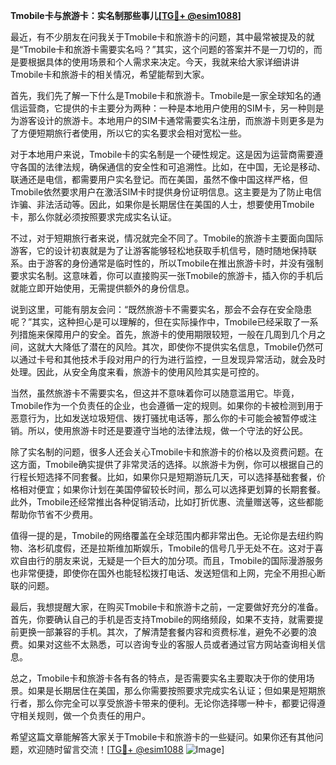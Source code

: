 **Tmobile卡与旅游卡：实名制那些事儿[[TG💪+ @esim1088](https://t.me/s/esim1088)]**

最近，有不少朋友在问我关于Tmobile卡和旅游卡的问题，其中最常被提及的就是“Tmobile卡和旅游卡需要实名吗？”其实，这个问题的答案并不是一刀切的，而是要根据具体的使用场景和个人需求来决定。今天，我就来给大家详细讲讲Tmobile卡和旅游卡的相关情况，希望能帮到大家。

首先，我们先了解一下什么是Tmobile卡和旅游卡。Tmobile是一家全球知名的通信运营商，它提供的卡主要分为两种：一种是本地用户使用的SIM卡，另一种则是为游客设计的旅游卡。本地用户的SIM卡通常需要实名注册，而旅游卡则更多是为了方便短期旅行者使用，所以它的实名要求会相对宽松一些。

对于本地用户来说，Tmobile卡的实名制是一个硬性规定。这是因为运营商需要遵守各国的法律法规，确保通信的安全性和可追溯性。比如，在中国，无论是移动、联通还是电信，都需要用户实名登记。而在美国，虽然不像中国这样严格，但Tmobile依然要求用户在激活SIM卡时提供身份证明信息。这主要是为了防止电信诈骗、非法活动等。因此，如果你是长期居住在美国的人士，想要使用Tmobile卡，那么你就必须按照要求完成实名认证。

不过，对于短期旅行者来说，情况就完全不同了。Tmobile的旅游卡主要面向国际游客，它的设计初衷就是为了让游客能够轻松地获取手机信号，随时随地保持联系。由于游客的身份通常是临时性的，所以Tmobile在推出旅游卡时，并没有强制要求实名制。这意味着，你可以直接购买一张Tmobile的旅游卡，插入你的手机后就能立即开始使用，无需提供额外的身份信息。

说到这里，可能有朋友会问：“既然旅游卡不需要实名，那会不会存在安全隐患呢？”其实，这种担心是可以理解的，但在实际操作中，Tmobile已经采取了一系列措施来保障用户的安全。首先，旅游卡的使用期限较短，一般在几周到几个月之间，这就大大降低了潜在的风险。其次，即使你不提供实名信息，Tmobile仍然可以通过卡号和其他技术手段对用户的行为进行监控，一旦发现异常活动，就会及时处理。因此，从安全角度来看，旅游卡的使用风险其实是可控的。

当然，虽然旅游卡不需要实名，但这并不意味着你可以随意滥用它。毕竟，Tmobile作为一个负责任的企业，也会遵循一定的规则。如果你的卡被检测到用于恶意行为，比如发送垃圾短信、拨打骚扰电话等，那么你的卡可能会被暂停或注销。所以，使用旅游卡时还是要遵守当地的法律法规，做一个守法的好公民。

除了实名制的问题，很多人还会关心Tmobile卡和旅游卡的价格以及资费问题。在这方面，Tmobile确实提供了非常灵活的选择。以旅游卡为例，你可以根据自己的行程长短选择不同套餐。比如，如果你只是短期游玩几天，可以选择基础套餐，价格相对便宜；如果你计划在美国停留较长时间，那么可以选择更划算的长期套餐。此外，Tmobile还经常推出各种促销活动，比如打折优惠、流量赠送等，这些都能帮助你节省不少费用。

值得一提的是，Tmobile的网络覆盖在全球范围内都非常出色。无论你是去纽约购物、洛杉矶度假，还是拉斯维加斯娱乐，Tmobile的信号几乎无处不在。这对于喜欢自由行的朋友来说，无疑是一个巨大的加分项。而且，Tmobile的国际漫游服务也非常便捷，即使你在国外也能轻松拨打电话、发送短信和上网，完全不用担心断联的问题。

最后，我想提醒大家，在购买Tmobile卡和旅游卡之前，一定要做好充分的准备。首先，你要确认自己的手机是否支持Tmobile的网络频段，如果不支持，就需要提前更换一部兼容的手机。其次，了解清楚套餐内容和资费标准，避免不必要的浪费。如果对这些不太熟悉，可以咨询专业的客服人员或者通过官方网站查询相关信息。

总之，Tmobile卡和旅游卡各有各的特点，是否需要实名主要取决于你的使用场景。如果是长期居住在美国，那么你需要按照要求完成实名认证；但如果是短期旅行者，那么你完全可以享受旅游卡带来的便利。无论你选择哪一种卡，都要记得遵守相关规则，做一个负责任的用户。

希望这篇文章能解答大家关于Tmobile卡和旅游卡的一些疑问。如果你还有其他问题，欢迎随时留言交流！[[TG💪+ @esim1088](https://t.me/s/esim1088) ![Image](https://i.postimg.cc/4NQfJmqS/Snipaste-2025-05-13-00-14-12.png)]